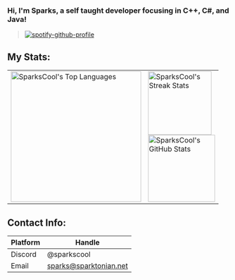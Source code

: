 ### Hi, I'm Sparks, a self taught developer focusing in C++, C#, and Java!

> [![spotify-github-profile](https://spotify-github-profile.kittinanx.com/api/view?uid=e6re4znvtfa6exeog54tb6iym&cover_image=true&theme=novatorem&show_offline=false&background_color=121212&interchange=false)](https://github.com/kittinan/spotify-github-profile)

## My Stats:
<table>
  <tr>
    <td>
      <a href="#">
        <img height="296em" src="https://github-readme-stats.vercel.app/api/top-langs/?username=sparkscool&layout=pie&theme=dark" alt="SparksCool's Top Languages" />
      </a>
    </td>
    <td>
      <a href="#">
        <img height="144em" src="https://github-readme-streak-stats.herokuapp.com/?user=sparkscool&theme=dark" alt="SparksCool's Streak Stats" />
      </a>
      <br>
      <a href="#">
        <img height="152em" src="https://github-readme-stats.vercel.app/api?username=sparkscool&count_private=true&show_icons=true&theme=dark" alt="SparksCool's GitHub Stats" />
      </a>
    </td>
  </tr>
</table>

## Contact Info:

| Platform   | Handle                                             |
| ---------- | -------------------------------------------------- |
| Discord    | @sparkscool                                        |
| Email      | sparks@sparktonian.net                             |

<!--
**SparksCool/SparksCool** is a ✨ _special_ ✨ repository because its `README.md` (this file) appears on your GitHub profile.

Here are some ideas to get you started:

- 🔭 I’m currently working on ...
- 🌱 I’m currently learning ...
- 👯 I’m looking to collaborate on ...
- 🤔 I’m looking for help with ...
- 💬 Ask me about ...
- 📫 How to reach me: ...
- 😄 Pronouns: ...
- ⚡ Fun fact: ...
-->
